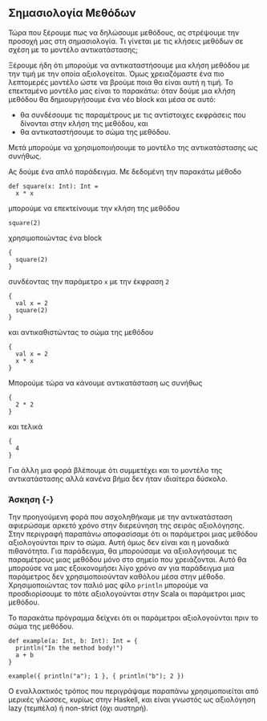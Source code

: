 ## Σημασιολογία Μεθόδων

Τώρα που ξέρουμε πως να δηλώσουμε μεθόδους, ας στρέψουμε την προσοχή μας στη σημασιολογία.
Τι γίνεται με τις κλήσεις μεθόδων σε σχέση με το μοντέλο αντικατάστασης;

Ξέρουμε ήδη ότι μπορούμε να αντικαταστήσουμε μια κλήση μεθόδου με την τιμή με την οποία αξιολογείται.
Όμως χρειαζόμαστε ένα πιο λεπτομερές μοντέλο ώστε να βρούμε ποια θα είναι αυτή η τιμή.
Το επεκταμένο μοντέλο μας είναι το παρακάτω: όταν δούμε μια κλήση μεθόδου θα δημιουργήσουμε ένα νέο block και μέσα σε αυτό:
- θα συνδέσουμε τις παραμέτρους με τις αντίστοιχες εκφράσεις που δίνονται στην κλήση της μεθόδου, και
- θα αντικαταστήσουμε το σώμα της μεθόδου.

Μετά μπορούμε να χρησιμοποιήσουμε το μοντέλο της αντικατάστασης ως συνήθως.

Ας δούμε ένα απλό παράδειγμα.
Με δεδομένη την παρακάτω μέθοδο

```tut:silent:book
def square(x: Int): Int = 
  x * x
```

μπορούμε να επεκτείνουμε την κλήση της μεθόδου

```tut:silent:book
square(2)
```

χρησιμοποιώντας ένα block

```tut:silent:book
{
  square(2)
}
```

συνδέοντας την παράμετρο `x` με την έκφραση `2`

```tut:silent:book
{
  val x = 2
  square(2)
}
```

και αντικαθιστώντας το σώμα της μεθόδου

```tut:silent:book
{
  val x = 2
  x * x
}
```

Μπορούμε τώρα να κάνουμε αντικατάσταση ως συνήθως

```tut:silent:book
{
  2 * 2
}
```

και τελικά

```tut:silent:book
{
  4
}
```

Για άλλη μια φορά βλέπουμε ότι συμμετέχει και το μοντέλο της αντικατάστασης αλλά κανένα βήμα δεν ήταν ιδιαίτερα δύσκολο.


### Άσκηση {-}

Την προηγούμενη φορά που ασχοληθήκαμε με την αντικατάσταση αφιερώσαμε αρκετό χρόνο στην διερεύνηση της σειράς αξιολόγησης.
Στην περιγραφή παραπάνω αποφασίσαμε ότι οι παράμετροι μιας μεθόδου αξιολογούνται πριν το σώμα.
Αυτή όμως δεν είναι και η μοναδικά πιθανότητα.
Για παράδειγμα, θα μπορούσαμε να αξιολογήσουμε τις παραμέτρους μιας μεθόδου μόνο στο σημείο που χρειάζονται.
Αυτό θα μπορούσε να μας εξοικονομήσει λίγο χρόνο αν για παράδειγμα μια παράμετρος δεν χρησιμοποιούνταν καθόλου μέσα στην μέθοδο.
Χρησιμοποιώντας τον παλιό μας φίλο `println` μπορούμε να προσδιορίσουμε το πότε αξιολογούνται στην Scala οι παράμετροι μιας μεθόδου.

<div class="solution">
Το παρακάτω πρόγραμμα δείχνει ότι οι παράμετροι αξιολογούνται πριν το σώμα της μεθόδου.

```tut:book
def example(a: Int, b: Int): Int = {
  println("In the method body!")
  a + b
}

example({ println("a"); 1 }, { println("b"); 2 })
```

Ο εναλλακτικός τρόπος που περιγράψαμε παραπάνω χρησιμοποιείται από μερικές γλώσσες, κυρίως στην Haskell, και είναι γνωστός ως αξιολόγηση lazy (τεμπέλα) ή non-strict (όχι αυστηρή).
</div>
